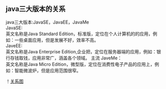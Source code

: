 
## java三大版本的关系
java三大版本:JavaSE，JavaEE，JavaMe  
JavaSE:  
英文名称是Java Standard Edition，标准版，定位在个人计算机的的应用，例如：一些桌面应用，但是发展不好，效率不高。  
JaveEE:  
英文名称是Java Enterprise Edition,企业把，定位在服务器端的应用，例如：银行存钱取钱，应用非常广，涵盖各个领域。 主流 
JaveMe：  
英文名称是Java Micro Edition，微型版，定位在消费性电子产品的应用上，例如：智能微波炉，但是应用范围很窄。  

！[关系图](https://github.com/zhoumengyuan/JavaBasic/blob/master/src/img/Java_version.png)
